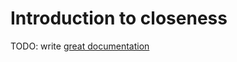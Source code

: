# Introduction to closeness

TODO: write [great documentation](http://jacobian.org/writing/great-documentation/what-to-write/)
